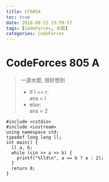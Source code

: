 ```yaml
---
title: CF805A
toc: true
date: 2018-08-22 23:59:57
tags: [CodeForces, 水题]
categories: CodeForces
---
```


# CodeForces 805 A

 >  一道水题, 很好想到
 > *    if l == r: <br>
 >          ans = l
 > *    else: <br>
 >          ans = 2


```
#include <cstdio>
#include <iostream>
using namespace std;
typedef long long ll;
int main() {
  ll a, b;
  while (cin >> a >> b) {
    printf("%lld\n", a == b ? a : 2);
  }
  return 0;
}
```
